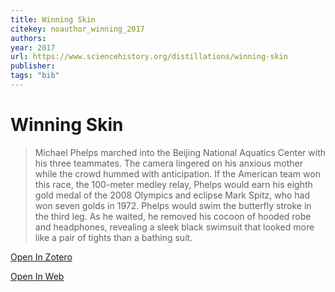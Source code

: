 ```yaml
---
title: Winning Skin
citekey: noauthor_winning_2017
authors: 
year: 2017
url: https://www.sciencehistory.org/distillations/winning-skin
publisher: 
tags: "bib"
---
```


# Winning Skin 
> Michael Phelps marched into the Beijing National Aquatics Center with his three teammates. The camera lingered on his anxious mother while the crowd hummed with anticipation. If the American team won this race, the 100-meter medley relay, Phelps would earn his eighth gold medal of the 2008 Olympics and eclipse Mark Spitz, who had won seven golds in 1972. Phelps would swim the butterfly stroke in the third leg. As he waited, he removed his cocoon of hooded robe and headphones, revealing a sleek black swimsuit that looked more like a pair of tights than a bathing suit.


[Open In Zotero](zotero://select/items/@noauthor_winning_2017)

[Open In Web](https://www.sciencehistory.org/distillations/winning-skin)
